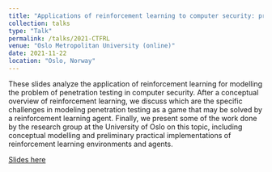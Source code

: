 ```yaml
---
title: "Applications of reinforcement learning to computer security: problems, models, and perspectives"
collection: talks
type: "Talk"
permalink: /talks/2021-CTFRL
venue: "Oslo Metropolitan University (online)"
date: 2021-11-22
location: "Oslo, Norway"
---
```


These slides analyze the application of reinforcement learning for modelling the problem of penetration testing in computer security. After a conceptual overview of reinforcement learning, we discuss which are the specific challenges in modeling penetration testing as a game that may be solved by a reinforcement learning agent. Finally, we present some of the work done by the research group at the University of Oslo on this topic, including conceptual modelling and preliminary practical implementations of reinforcement learning environments and agents.

[Slides here](CTFRL2.pdf)
